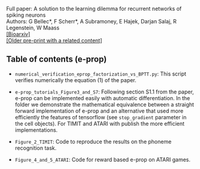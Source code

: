 Full paper: A solution to the learning dilemma for recurrent networks of spiking neurons  
Authors: G Bellec\*, F Scherr\*, A Subramoney, E Hajek, Darjan Salaj, R Legenstein, W Maass  
[[Bioarxiv]](https://www.biorxiv.org/content/10.1101/738385v3)  
[[Older pre-print with a related content]](https://arxiv.org/abs/1901.09049)  

## Table of contents (e-prop)

- `numerical_verification_eprop_factorization_vs_BPTT.py`: This script verifies numerically the equation (1) of the paper.  

- `e-prop_tutorials_Figure3_and_S7`: Following section S1.1 from the paper, e-prop can be implemented easily with automatic differentiation.
In the folder we demonstrate the mathematical equivalence between a straight forward implementation of e-prop and an alternative that used more efficiently the features of tensorflow (see `stop_gradient` parameter in the cell objects).
For TIMIT and ATARI with publish the more efficient implementations.

- `Figure_2_TIMIT`: Code to reproduce the results on the phoneme recognition task.  

- `Figure_4_and_5_ATARI`: Code for reward based e-prop on ATARI games.  